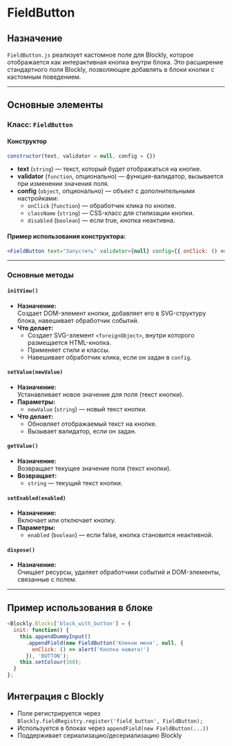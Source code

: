 # FieldButton

## Назначение
`FieldButton.js` реализует кастомное поле для Blockly, которое отображается как интерактивная кнопка внутри блока. Это расширение стандартного поля Blockly, позволяющее добавлять в блоки кнопки с кастомным поведением.

---

## Основные элементы

### Класс: `FieldButton`

#### Конструктор
```js
constructor(text, validator = null, config = {})
```
- **text** (`string`) — текст, который будет отображаться на кнопке.
- **validator** (`function`, опционально) — функция-валидатор, вызывается при изменении значения поля.
- **config** (`object`, опционально) — объект с дополнительными настройками:
  - `onClick` (`function`) — обработчик клика по кнопке.
  - `className` (`string`) — CSS-класс для стилизации кнопки.
  - `disabled` (`boolean`) — если true, кнопка неактивна.

#### Пример использования конструктора:
```jsx
<FieldButton text="Запустить" validator={null} config={{ onClick: () => alert('Кнопка нажата!'), className: 'my-button', disabled: false }} />
```

---

### Основные методы

#### `initView()`
- **Назначение:**  
  Создает DOM-элемент кнопки, добавляет его в SVG-структуру блока, навешивает обработчик событий.
- **Что делает:**  
  - Создает SVG-элемент `<foreignObject>`, внутри которого размещается HTML-кнопка.
  - Применяет стили и классы.
  - Навешивает обработчик клика, если он задан в `config`.

#### `setValue(newValue)`
- **Назначение:**  
  Устанавливает новое значение для поля (текст кнопки).
- **Параметры:**  
  - `newValue` (`string`) — новый текст кнопки.
- **Что делает:**  
  - Обновляет отображаемый текст на кнопке.
  - Вызывает валидатор, если он задан.

#### `getValue()`
- **Назначение:**  
  Возвращает текущее значение поля (текст кнопки).
- **Возвращает:**  
  - `string` — текущий текст кнопки.

#### `setEnabled(enabled)`
- **Назначение:**  
  Включает или отключает кнопку.
- **Параметры:**  
  - `enabled` (`boolean`) — если false, кнопка становится неактивной.

#### `dispose()`
- **Назначение:**  
  Очищает ресурсы, удаляет обработчики событий и DOM-элементы, связанные с полем.

---

## Пример использования в блоке
```jsx
<Blockly.Blocks['block_with_button'] = {
  init: function() {
    this.appendDummyInput()
      .appendField(new FieldButton('Кликни меня', null, {
        onClick: () => alert('Кнопка нажата!')
      }), 'BUTTON');
    this.setColour(160);
  }
};
```

## Интеграция с Blockly

- Поле регистрируется через `Blockly.fieldRegistry.register('field_button', FieldButton);`
- Используется в блоках через `appendField(new FieldButton(...))`
- Поддерживает сериализацию/десериализацию Blockly

